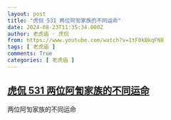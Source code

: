 ```yaml
---
layout: post
title: "虎侃 531 两位阿訇家族的不同运命"
date: 2024-08-23T11:35:34.000Z
author: 老虎庙 · 虎侃
from: https://www.youtube.com/watch?v=1tF0kBkqFN8
tags: [ 老虎庙 ]
comments: True
categories: [ 老虎庙 ]
---
```

<!--1724412934000-->
[虎侃 531 两位阿訇家族的不同运命](https://www.youtube.com/watch?v=1tF0kBkqFN8)
------

<div>
两位阿訇家族的不同运命
</div>

